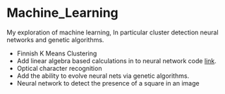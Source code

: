 # Machine_Learning
My exploration of machine learning, In  particular cluster detection neural networks and genetic algorithms.

<ul>
  <li>
    Finnish K Means Clustering
  </li>
  <li>
    Add linear algebra based calculations in to neural network code <a href = 'http://neuralnetworksanddeeplearning.com/chap1.html'>link</a>.
  <li>
    Optical character recognition
  </li>
  <li>
    Add the ability to evolve neural nets via genetic algorithms.
  </li>
  <li>
    Neural network to detect the presence of a square in an image
  </li>
</ul>

